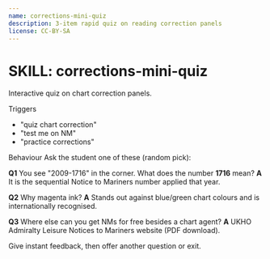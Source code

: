```yaml
---
name: corrections-mini-quiz
description: 3-item rapid quiz on reading correction panels
license: CC-BY-SA
---
```

# SKILL: corrections-mini-quiz
Interactive quiz on chart correction panels.

Triggers
- "quiz chart correction"
- "test me on NM"
- "practice corrections"

Behaviour
Ask the student one of these (random pick):

**Q1** You see "2009-1716" in the corner. What does the number **1716** mean?
**A** It is the sequential Notice to Mariners number applied that year.

**Q2** Why magenta ink?
**A** Stands out against blue/green chart colours and is internationally recognised.

**Q3** Where else can you get NMs for free besides a chart agent?
**A** UKHO Admiralty Leisure Notices to Mariners website (PDF download).

Give instant feedback, then offer another question or exit.
